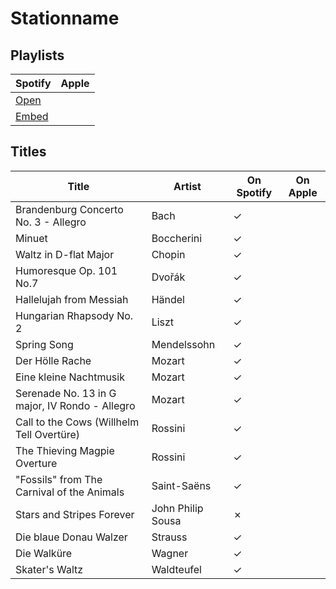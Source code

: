 # Stationname

## Playlists

| Spotify | Apple |
| ------- | ----- |
| [Open](https://open.spotify.com/user/marauderxtreme/playlist/2Jf59eDuTsSdkBt8NsMl3h)
| [Embed](https://embed.spotify.com/?uri=spotify%3Auser%3Amarauderxtreme%3Aplaylist%3A2Jf59eDuTsSdkBt8NsMl3h)

## Titles

| Title                                          | Artist            | On Spotify | On Apple |
| ---------------------------------------------- | ----------------- | ---------- | -------- |
| Brandenburg Concerto No. 3 - Allegro           | Bach              | ✓
| Minuet                                         | Boccherini        | ✓
| Waltz in D-flat Major                          | Chopin            | ✓
| Humoresque Op. 101 No.7                        | Dvořák            | ✓
| Hallelujah from Messiah                        | Händel            | ✓
| Hungarian Rhapsody No. 2                       | Liszt             | ✓
| Spring Song                                    | Mendelssohn       | ✓
| Der Hölle Rache                                | Mozart            | ✓
| Eine kleine Nachtmusik                         | Mozart            | ✓
| Serenade No. 13 in G major, IV Rondo - Allegro | Mozart            | ✓
| Call to the Cows (Willhelm Tell Overtüre)      | Rossini           | ✓
| The Thieving Magpie Overture                   | Rossini           | ✓
| "Fossils" from The Carnival of the Animals     | Saint-Saëns       | ✓
| Stars and Stripes Forever                      | John Philip Sousa | ✗
| Die blaue Donau Walzer                         | Strauss           | ✓
| Die Walküre                                    | Wagner            | ✓
| Skater's Waltz                                 | Waldteufel        | ✓
